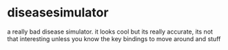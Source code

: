 # diseasesimulator
a really bad disease simulator. it looks cool but its really accurate, its not that interesting unless you know the key bindings to move around and stuff

